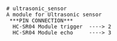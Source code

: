 <pre>
# ultrasonic_sensor
A module for Ultrasonic sensor
 ***PIN CONNECTION***
  HC-SR04 Module trigger  ----> 2
  HC-SR04 Module echo     ----> 3

</pre>
